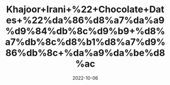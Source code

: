 ---
title: 'Khajoor+Irani+%22+Chocolate+Dates+%22%da%86%d8%a7%da%a9%d9%84%db%8c%d9%b9+%d8%a7%db%8c%d8%b1%d8%a7%d9%86%db%8c+%da%a9%da%be%d8%ac'
date: '2022-10-06' 
metatag: '' 
inventory: '0' 
draft: false 
# meta description 
shortDescripton: 'Good+source+of+iron%2c+for+healthy+red+blood+cells%ef%bf%bdallowing+oxygenation+to+cells+in+the+body'
description: 'Food+Product'
longdescription: ''
featured: True
# product Price
price: '480.0'
# Product Short Description
shortDescription: 'Good+source+of+iron%2c+for+healthy+red+blood+cells%ef%bf%bdallowing+oxygenation+to+cells+in+the+body'
productID: '711FA6A7-1F25-ED11-9968-005056B3A416'
type: 'products'
category: 'Food+Product' 
thumnailproduct: 'https://eraconnect.blob.core.windows.net/product-images/aminsaddiquidawakhana/711FA6A7-1F25-ED11-9968-005056B3A416.webp' 
images:
  - image: 'https://eraconnect.blob.core.windows.net/product-images/aminsaddiquidawakhana/711FA6A7-1F25-ED11-9968-005056B3A416.webp'  
Variants:
---
